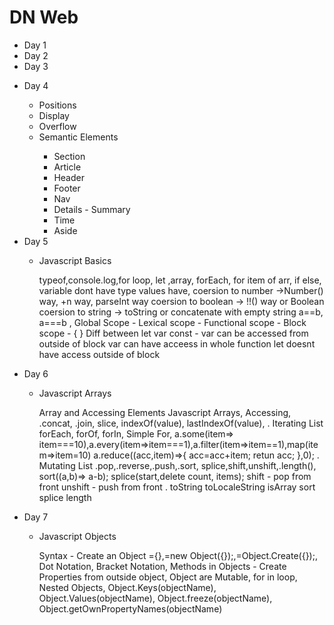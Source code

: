 <h1>DN Web</h1>

<ul>
    <div>
        <li>Day 1</li>
        <!-- <ul>
            <li>Positions</li>
            <li>Display</li>
            <li>Overflow</li>
            <li>Positions</li>
        </ul> -->
    </div>
    <div>
        <li>Day 2</li>
        <!-- <ul>
            <li>Positions</li>
            <li>Display</li>
            <li>Overflow</li>
            <li>Positions</li>
        </ul> -->
    </div>
    <div>
        <li>Day 3</li>
        <ul>
            <!-- <li>Positions</li>
            <li>Display</li>
            <li>Overflow</li>
            <li>Positions</li> -->
        </ul>
    </div>
    <div>
        <li>Day 4</li>
        <ul>
            <li>Positions</li>
            <li>Display</li>
            <li>Overflow</li>
            <li>Semantic Elements</li>
                <ul>
                    <li>Section</li>
                    <li>Article</li>
                    <li>Header</li>
                    <li>Footer</li>
                    <li>Nav</li>
                    <li>Details - Summary</li>
                    <li>Time</li>
                    <li>Aside</li>
                </ul>
        </ul>
    </div>
    <div>
        <li>Day 5</li>
        <ul>
            <li>Javascript Basics</li>
            <p> typeof,console.log,for loop, let ,array, forEach, for item of arr,
                if else, variable dont have type values have, 
                coersion to number ->Number() way, +n way, parseInt way
                coersion to boolean -> !!() way or Boolean
                coersion to string -> toString or concatenate with empty string
                a==b, a===b
                ,
                Global Scope - 
                Lexical scope - 
                Functional scope - 
                Block scope - { }
                Diff between let var const - var can be accessed from outside of block 
                                            var can have acceess in whole function
                                            let doesnt have access outside of block 
                </p>
            <!-- <li>Display</li>
            <li>Overflow</li>
            <li>Semantic Elements</li>
                <ul>
                    <li>Section</li>
                    <li>Article</li>
                    <li>Header</li>
                    <li>Footer</li>
                    <li>Nav</li>
                    <li>Details - Summary</li>
                    <li>Time</li>
                    <li>Aside</li>
                </ul> -->
        </ul>
    </div>
    <div>
        <li>Day 6</li>
        <ul>
            <li>Javascript Arrays</li>
            <p>
            Array and Accessing Elements
            Javascript Arrays, Accessing, .concat, .join, slice, indexOf(value), lastIndexOf(value),
            .
            Iterating List
            forEach, forOf, forIn, Simple For,
            a.some(item=> item===10),a.every(item=>item===1),a.filter(item=>item==1),map(item=>item=10)
            a.reduce((acc,item)=>{
                acc=acc+item;
                retun acc;
            },0);
            .
            Mutating List
            .pop,.reverse,.push,.sort, splice,shift,unshift,.length(),
            sort((a,b)=> a-b);
            splice(start,delete count, items);
            shift - pop from front
            unshift - push from front
            .
            toString
            toLocaleString
            isArray
            sort
            splice
            length
            </p>
        </ul>
    </div>
    <div>
        <li>Day 7</li>
        <ul>
            <li>Javascript Objects</li>
            <p>
            Syntax - Create an Object ={},=new Object({});,=Object.Create({});,
            Dot Notation, Bracket Notation, Methods in Objects - 
            Create Properties from outside object, Object are Mutable, 
            for in loop, Nested Objects, Object.Keys(objectName), Object.Values(objectName),
            Object.freeze(objectName), Object.getOwnPropertyNames(objectName)
            </p>
        </ul>
    </div>
</ul>
